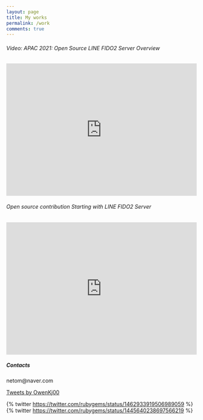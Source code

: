 ```yaml
---
layout: page
title: My works
permalink: /work
comments: true
---
```


<div class="row justify-content-between">
<div class="col-md-8 pr-5">

<p><h6>Video: APAC 2021: Open Source LINE FIDO2 Server Overview</h6> </p>

<p><iframe style="width:100%;" height="350" src="https://www.youtube.com/embed/f46N8-T0Jmw?rel=0&amp;showinfo=0" frameborder="0" allowfullscreen></iframe></p>

<p><h6>Open source contribution Starting with LINE FIDO2 Server</h6> </p>
<p><iframe style="width:100%;" height="350" src="https://www.youtube.com/embed/JRu6IVSPEzE?rel=0&amp;showinfo=0" frameborder="0" allowfullscreen></iframe></p>

</div>

<div class="col-md-4">

<div class="sticky-top sticky-top-80">
<h5>Contacts</h5>

<p><i class="fa fa-envelope" aria-hidden="true"></i> netom@naver.com </p>


<a href="https://twitter.com/OwenKj00"><i class="fab fa-twitter" style="font-size: 1.5em; margin-right: 13px;"></i></a>
<a href="https://www.facebook.com/kyungjoonowen.park"><i class="fab fa-facebook" style="font-size: 1.5em; margin-right: 13px;"></i></a>
<a href="https://www.linkedin.com/in/kj84park/"><i class="fab fa-linkedin" style="font-size: 1.5em; margin-right: 13px;"></i></a>
<a href="https://www.instagram.com/kyungjoonpark/"><i class="fab fa-instagram" style="font-size: 1.5em; margin-right: 13px;"></i></a>
<a href="https://github.com/kj84park"><i class="fab fa-github" style="font-size: 1.5em; margin-right: 13px;"></i></a>
<a href="https://www.youtube.com/channel/UCymSNTJBl3NeHe_-dOGvzuA"><i class="fab fa-youtube" style="font-size: 1.5em; margin-right: 13px;"></i></a>

<div class='jekyll-twitter-plugin'>
<a class="twitter-timeline" data-width="100%" data-height="400" href="https://twitter.com/OwenKj00?ref_src=twsrc%5Etfw">Tweets by OwenKj00</a> <script async src="https://platform.twitter.com/widgets.js" charset="utf-8"></script>

{% twitter https://twitter.com/rubygems/status/1462933919506989059 %}
{% twitter https://twitter.com/rubygems/status/1445640238697566219 %}
</div>

</div>
</div>
</div>

